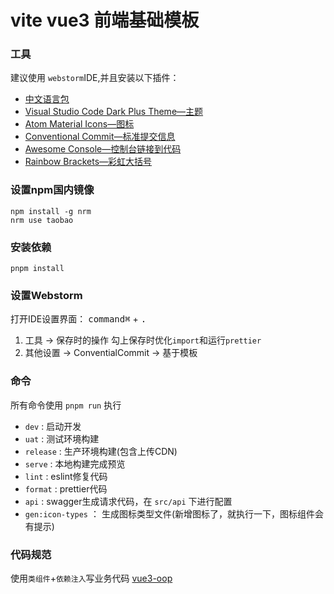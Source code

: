 # vite vue3 前端基础模板

### 工具

建议使用 `webstorm`IDE,并且安装以下插件：

- [中文语言包](https://plugins.jetbrains.com/plugin/13710-chinese-simplified-language-pack----)
- [Visual Studio Code Dark Plus Theme—主题](https://plugins.jetbrains.com/plugin/12255-visual-studio-code-dark-plus-theme)
- [Atom Material Icons—图标](https://plugins.jetbrains.com/plugin/10044-atom-material-icons)
- [Conventional Commit—标准提交信息](https://plugins.jetbrains.com/plugin/13389-conventional-commit)
- [Awesome Console—控制台链接到代码](https://plugins.jetbrains.com/plugin/7677-awesome-console)
- [Rainbow Brackets—彩虹大括号](https://plugins.jetbrains.com/plugin/10080-rainbow-brackets)

### 设置**npm**国内镜像

```shell
npm install -g nrm
nrm use taobao
```

### 安装依赖

```shell
pnpm install
```

### 设置Webstorm

打开IDE设置界面： <kbd>command⌘</kbd> + <kbd>.</kbd>
1. 工具 -> 保存时的操作 勾上保存时优化`import`和运行`prettier`
2. 其他设置 -> ConventialCommit -> 基于模板

### 命令

所有命令使用 `pnpm run` 执行

- `dev` : 启动开发
- `uat` : 测试环境构建
- `release` : 生产环境构建(包含上传CDN)
- `serve` : 本地构建完成预览
- `lint` : eslint修复代码
- `format` : prettier代码
- `api` : swagger生成请求代码，在 `src/api` 下进行配置
- `gen:icon-types` ： 生成图标类型文件(新增图标了，就执行一下，图标组件会有提示)

### 代码规范

使用`类组件`+`依赖注入`写业务代码 [vue3-oop](https://github.com/agileago/vue3-oop)